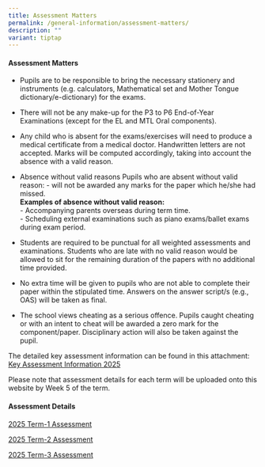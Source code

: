 ```yaml
---
title: Assessment Matters
permalink: /general-information/assessment-matters/
description: ""
variant: tiptap
---
```

<h4>Assessment Matters</h4>
<ul data-tight="true" class="tight">
<li>
<p>Pupils are to be responsible to bring the necessary stationery and instruments
(e.g. calculators, Mathematical set and Mother Tongue dictionary/e-dictionary)
for the exams.</p>
</li>
<li>
<p>There will not be any make-up for the P3 to P6 End-of-Year Examinations
(except for the EL and MTL Oral components).</p>
</li>
<li>
<p>Any child who is absent for the exams/exercises will need to produce a
medical certificate from a medical doctor. Handwritten letters are not
accepted. Marks will be computed accordingly, taking into account the absence
with a valid reason.</p>
</li>
<li>
<p>Absence without valid reasons Pupils who are absent without valid reason:
- will not be awarded any marks for the paper which he/she had missed.
<br><strong>Examples of absence without valid reason:</strong> 
<br>- Accompanying parents overseas during term time.
<br>- Scheduling external examinations such as piano exams/ballet exams during
exam period.</p>
</li>
</ul>
<ul data-tight="true" class="tight">
<li>
<p>Students are required to be punctual for all weighted assessments and
examinations. Students who are late with no valid reason would be allowed
to sit for the remaining duration of the papers with no additional time
provided.</p>
</li>
<li>
<p>No extra time will be given to pupils who are not able to complete their
paper within the stipulated time. Answers on the answer script/s (e.g.,
OAS) will be taken as final.</p>
</li>
<li>
<p>The school views cheating as a serious offence. Pupils caught cheating
or with an intent to cheat will be awarded a zero mark for the component/paper.
Disciplinary action will also be taken against the pupil.</p>
</li>
</ul>
<p>The detailed key assessment information can be found in this attachment:
<a href="/files/Assessment Matters/key_assessment_information_to_Parents__2025_.pdf" rel="noopener nofollow" target="_blank">Key Assessment Information 2025</a>
</p>
<p>Please note that assessment details for each term will be uploaded onto
this website by Week 5 of the term.</p>
<h4>Assessment Details</h4>
<p><a href="/files/Assessment Matters/2025_Term_1_Weighted_Assessment_Details_updated_18Feb.pdf" rel="noopener nofollow" target="_blank">2025 Term-1 Assessment</a>
</p>
<p><a href="/files/Assessment Matters/2025_Term_2_Weighted_Assessment_Details.pdf" rel="noopener nofollow" target="_blank">2025 Term-2 Assessment</a>
</p>
<p><a href="/files/Assessment Matters/2025_Term_3_Weighted_Assessment_Details.pdf" rel="noopener nofollow" target="_blank">2025 Term-3 Assessment</a>
</p>